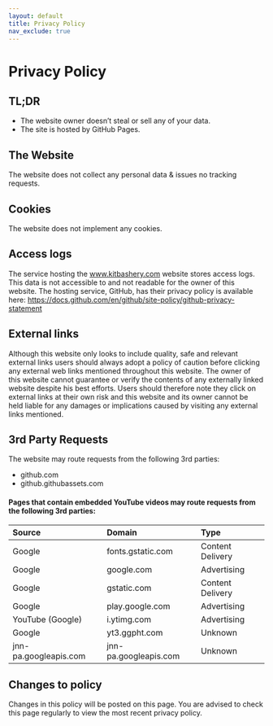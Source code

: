 ```yaml
---
layout: default
title: Privacy Policy
nav_exclude: true
---
```


# Privacy Policy

## TL;DR
* The website owner doesn’t steal or sell any of your data.
* The site is hosted by GitHub Pages.

## The Website
The website does not collect any personal data & issues no tracking requests.

## Cookies
The website does not implement any cookies.

## Access logs
The service hosting the www.kitbashery.com website stores access logs. This data is not accessible to and not readable for the owner of this website. The hosting service, GitHub, has their privacy policy is available here: https://docs.github.com/en/github/site-policy/github-privacy-statement

## External links
Although this website only looks to include quality, safe and relevant external links users should always adopt a policy of caution before clicking any external web links mentioned throughout this website. The owner of this website cannot guarantee or verify the contents of any externally linked website despite his best efforts. Users should therefore note they click on external links at their own risk and this website and its owner cannot be held liable for any damages or implications caused by visiting any external links mentioned.

## 3rd Party Requests
The website may route requests from the following 3rd parties:
* github.com
* github.githubassets.com

#### Pages that contain embedded YouTube videos may route requests from the following 3rd parties:

| Source        | Domain | Type         |
|:--------------|:-------|:-------------|
|  Google | fonts.gstatic.com | Content Delivery |
|  Google | google.com | Advertising |
|  Google | gstatic.com | Content Delivery |
|  Google | play.google.com | Advertising |
|  YouTube (Google) | i.ytimg.com | Advertising |
|  Google | yt3.ggpht.com | Unknown |
|  jnn-pa.googleapis.com | jnn-pa.googleapis.com | Unknown |


## Changes to policy
Changes in this policy will be posted on this page. You are advised to check this page regularly to view the most recent privacy policy.
